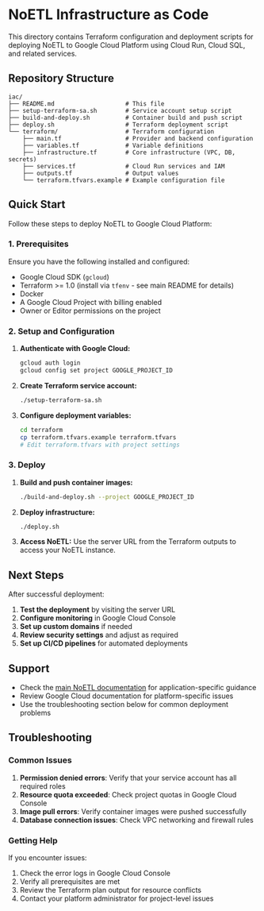 # NoETL Infrastructure as Code

This directory contains Terraform configuration and deployment scripts for deploying NoETL to Google Cloud Platform using Cloud Run, Cloud SQL, and related services.

## Repository Structure

```
iac/
├── README.md                    # This file
├── setup-terraform-sa.sh        # Service account setup script
├── build-and-deploy.sh          # Container build and push script
├── deploy.sh                    # Terraform deployment script
└── terraform/                   # Terraform configuration
    ├── main.tf                  # Provider and backend configuration
    ├── variables.tf             # Variable definitions
    ├── infrastructure.tf        # Core infrastructure (VPC, DB, secrets)
    ├── services.tf              # Cloud Run services and IAM
    ├── outputs.tf               # Output values
    └── terraform.tfvars.example # Example configuration file
```

## Quick Start

Follow these steps to deploy NoETL to Google Cloud Platform:

### 1. Prerequisites

Ensure you have the following installed and configured:
- Google Cloud SDK (`gcloud`) 
- Terraform >= 1.0 (install via `tfenv` - see main README for details)
- Docker
- A Google Cloud Project with billing enabled
- Owner or Editor permissions on the project

### 2. Setup and Configuration

1. **Authenticate with Google Cloud:**
   ```bash
   gcloud auth login
   gcloud config set project GOOGLE_PROJECT_ID
   ```

2. **Create Terraform service account:**
   ```bash
   ./setup-terraform-sa.sh
   ```

3. **Configure deployment variables:**
   ```bash
   cd terraform
   cp terraform.tfvars.example terraform.tfvars
   # Edit terraform.tfvars with project settings
   ```

### 3. Deploy

1. **Build and push container images:**
   ```bash
   ./build-and-deploy.sh --project GOOGLE_PROJECT_ID
   ```

2. **Deploy infrastructure:**
   ```bash
   ./deploy.sh
   ```

3. **Access NoETL:**
   Use the server URL from the Terraform outputs to access your NoETL instance.

## Next Steps

After successful deployment:

1. **Test the deployment** by visiting the server URL
2. **Configure monitoring** in Google Cloud Console
3. **Set up custom domains** if needed
4. **Review security settings** and adjust as required
5. **Set up CI/CD pipelines** for automated deployments

## Support

- Check the [main NoETL documentation](../docs/) for application-specific guidance
- Review Google Cloud documentation for platform-specific issues
- Use the troubleshooting section below for common deployment problems

## Troubleshooting

### Common Issues

1. **Permission denied errors**: Verify that your service account has all required roles
2. **Resource quota exceeded**: Check project quotas in Google Cloud Console  
3. **Image pull errors**: Verify container images were pushed successfully
4. **Database connection issues**: Check VPC networking and firewall rules

### Getting Help

If you encounter issues:
1. Check the error logs in Google Cloud Console
2. Verify all prerequisites are met
3. Review the Terraform plan output for resource conflicts
4. Contact your platform administrator for project-level issues
